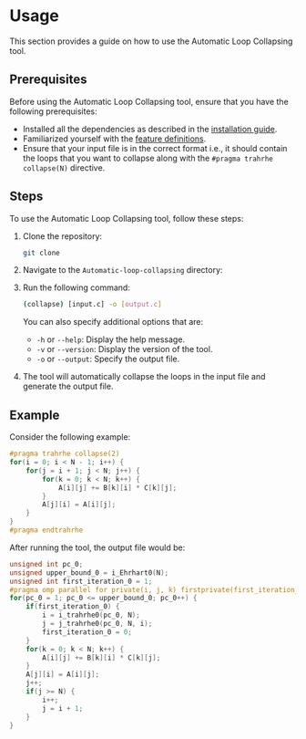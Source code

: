 # Usage

This section provides a guide on how to use the Automatic Loop Collapsing tool.

## Prerequisites

Before using the Automatic Loop Collapsing tool, ensure that you have the following prerequisites:

- Installed all the dependencies as described in the [installation guide](./INSTALL.md).
- Familiarized yourself with the [feature definitions](./FEATURE_DEFINITIONS.md).
- Ensure that your input file is in the correct format i.e., it should contain the loops that you want to collapse along with the `#pragma trahrhe collapse(N)` directive.

## Steps

To use the Automatic Loop Collapsing tool, follow these steps:

1. Clone the repository:

   ```bash
   git clone
    ```

2. Navigate to the `Automatic-loop-collapsing` directory:
   
3. Run the following command:

   ```bash
   (collapse) [input.c] -o [output.c]
   ```

   You can also specify additional options that are:
   - `-h` or `--help`: Display the help message.
   - `-v` or `--version`: Display the version of the tool.
   - `-o` or `--output`: Specify the output file.

4. The tool will automatically collapse the loops in the input file and generate the output file.

## Example

Consider the following example:
```c
#pragma trahrhe collapse(2)
for(i = 0; i < N - 1; i++) {
    for(j = i + 1; j < N; j++) {
        for(k = 0; k < N; k++) {
            A[i][j] += B[k][i] * C[k][j];
        }
        A[j][i] = A[i][j];
    }
}
#pragma endtrahrhe
```

After running the tool, the output file would be:
```c
unsigned int pc_0;
unsigned upper_bound_0 = i_Ehrhart0(N);
unsigned int first_iteration_0 = 1;
#pragma omp parallel for private(i, j, k) firstprivate(first_iteration_0) schedule(static)
for(pc_0 = 1; pc_0 <= upper_bound_0; pc_0++) {
    if(first_iteration_0) {
        i = i_trahrhe0(pc_0, N);
        j = j_trahrhe0(pc_0, N, i);
        first_iteration_0 = 0;
    }
    for(k = 0; k < N; k++) {
        A[i][j] += B[k][i] * C[k][j];
    }
    A[j][i] = A[i][j];
    j++;
    if(j >= N) {
        i++;
        j = i + 1;
    }
}
```